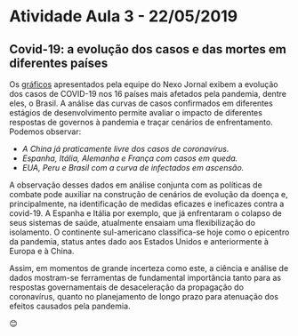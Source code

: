#  Atividade  Aula 3 - 22/05/2019
##  Covid-19: a evolução dos casos e das mortes em diferentes países

Os [gráficos](https://www.nexojornal.com.br/grafico/2020/04/22/Covid-19-a-evolu%C3%A7%C3%A3o-dos-casos-e-das-mortes-em-diferentes-pa%C3%ADses) apresentados pela equipe do Nexo Jornal exibem a evolução dos casos de COVID-19 nos 16 países mais afetados pela pandemia, dentre eles, o Brasil. A análise das curvas de casos confirmados em diferentes estágios de desenvolvimento permite avaliar o impacto de diferentes respostas de governos à pandemia e traçar cenários de enfrentamento. Podemos observar:

- *A China já praticamente livre dos casos de coronavírus.*
- *Espanha, Itália, Alemanha e França com casos em queda.*
- *EUA, Peru e Brasil com a curva de infectados em ascensão.*

A observação desses dados em análise conjunta com as políticas de combate pode auxiliar na construção de cenários de evolução da doença e, principalmente, na identificação de medidas eficazes e ineficazes contra a covid-19. A Espanha e Itália por exemplo, que já enfrentaram o colapso de seus sistemas de saúde, atualmente ensaiam uma flexibilização do isolamento. O continente sul-americano classifica-se hoje como o epicentro da pandemia, status antes dado aos Estados Unidos e anteriormente à Europa e à China.

Assim, em momentos de grande incerteza como este, a ciência e análise de dados mostram-se ferramentas de fundamental importância tanto para as respostas governamentais de desaceleração da propagação do coronavírus, quanto no planejamento de longo prazo para atenuação dos efeitos causados pela pandemia.

:blush:
